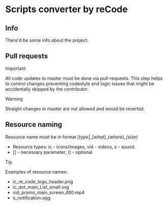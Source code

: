 # Scripts converter by reCode
## Info
There'd be some info about the project.
## Pull requests
> [!IMPORTANT]
> All code updates to master must be done via pull-requests.
> This step helps to control changes preventing codestyle and logic issues that might be accidentally skipped by the contributor.

> [!WARNING]
> Straight changes in master are not allowed and would be reverted.

## Resource naming
Resource name must be in format *[type]\_[what]\_(where)\_(size)*
* Resource types: ic - icons/images, vid - videos, s - sound.
* [] - necessary parameter, () - optional
> [!TIP]
> Examples of resource names:
> * ic_re_code_logo_header.png
> * ic_dot_main_List_small.svg
> * vid_promo_main_screen_480.mp4
> * s_notification.ogg
